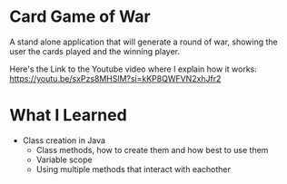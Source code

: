 # Card Game of War
A stand alone application that will generate a round of war, showing the user the cards played and the winning player. 

Here's the Link to the Youtube video where I explain how it works:
https://youtu.be/sxPzs8MHSlM?si=kKP8QWFVN2xhJfr2 

# What I Learned
* Class creation in Java
  * Class methods, how to create them and how best to use them
  * Variable scope
  * Using multiple methods that interact with eachother
